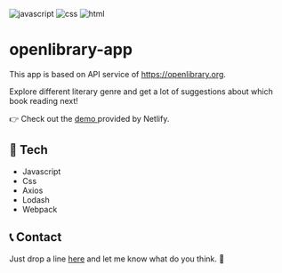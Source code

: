 ![javascript](https://img.shields.io/badge/JavaScript-323330?style=for-the-badge&logo=javascript&logoColor=F7DF1E)
![css](https://img.shields.io/badge/CSS3-1572B6?style=for-the-badge&logo=css3&logoColor=white)
![html](https://img.shields.io/badge/HTML5-E34F26?style=for-the-badge&logo=html5&logoColor=white)

# openlibrary-app
This app is based on API service of https://openlibrary.org.

Explore different literary genre and get a lot of suggestions about which book reading next!

:point_right: Check out the <a href="https://your-elibrary.netlify.app">demo </a> provided by Netlify.


## :hammer: Tech
- Javascript
- Css
- Axios
- Lodash
- Webpack

## :telephone_receiver: Contact
 Just drop a line [here](https://kassandra-94.github.io/docs/contact.html) and let me know what do you think. :wave:
